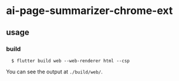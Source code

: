 # ai-page-summarizer-chrome-ext

## usage

### build

```
  $ flutter build web --web-renderer html --csp
```

You can see the output at `./build/web/`.
